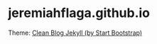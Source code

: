 jeremiahflaga.github.io
=======================

Theme: [Clean Blog Jekyll (by Start Bootstrap)](https://github.com/StartBootstrap/startbootstrap-clean-blog-jekyll)

